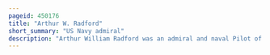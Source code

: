 ```yaml
---
pageid: 450176
title: "Arthur W. Radford"
short_summary: "US Navy admiral"
description: "Arthur William Radford was an admiral and naval Pilot of the united States navy. In over 40 Years of military Service radford held a Variety of Positions including Vice-Chapman of naval Operations Commander of the united States pacific Fleet and later Chairman of the joint Chiefs of Staff."
---
```

